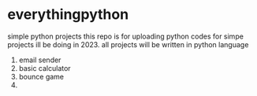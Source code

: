 # everythingpython
simple python projects 
this repo is for uploading python codes for simpe projects ill be doing in 2023.
all projects will be written in python language
1. email sender
2. basic calculator
3. bounce game
4. 

